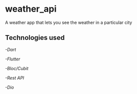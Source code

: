 # weather_api

A weather app that lets you see the weather in a particular city

<h2>Technologies used</h2>

<p><em>-Dart</p></em>
<p><em>-Flutter</p></em>
<p><em>-Bloc/Cubit</p></em>
<p><em>-Rest API</p></em>
<p><em>-Dio</p></em>

